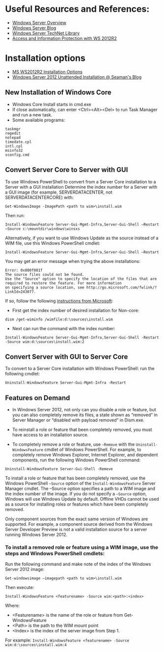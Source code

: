 # Useful Resources and References:

- [Windows Server Overview](https://msdn.microsoft.com/library/dn636873(v=vs.85).aspx)
- [Windows Server Blog](https://blogs.technet.microsoft.com/windowsserver/)
- [Windows Server TechNet Library](https://technet.microsoft.com/en-us/library/bb625087.aspx)
- [Access and Information Protection with WS 2012R2](https://technet.microsoft.com/en-us/library/dn761715)

# Installation options
- [MS WS2012R2 Installation Options](https://technet.microsoft.com/en-us/library/hh831786)
- [Windows Server 2012 Unattended Installation @ Seaman's Blog](https://www.derekseaman.com/2012/07/windows-server-2012-unattended.html)

## New Installation of Windows Core
- Windows Core Install starts in cmd.exe
- If close automatically, can enter \<Ctrl>\<Alt>\<Del> to run Task Manager and run a new task.
- Some available programs:
```
taskmgr
regedit
notepad
timedate.cpl
intl.cpl
msinfo32
sconfig.cmd
```

## Convert Server Core to Server with GUI

To use Windows PowerShell to convert from a Server Core installation to a Server with a GUI installation
Determine the index number for a Server with a GUI image (for example, SERVERDATACENTER, not SERVERDATACENTERCORE) with: 
```
Get-WindowsImage -ImagePath <path to wim>\install.wim
```
Then run: 
```
Install-WindowsFeature Server-Gui-Mgmt-Infra,Server-Gui-Shell –Restart –Source c:\mountdir\windows\winsxs
```

Alternatively, if you want to use Windows Update as the source instead of a WIM file, use this Windows PowerShell cmdlet:

```
Install-WindowsFeature Server-Gui-Mgmt-Infra,Server-Gui-Shell –Restart
```

You may get an error message when trying the above installations:
```
Error: 0x800f081f
The source files could not be found.
Use the "Source" option to specify the location of the files that are required to restore the feature. For more information
on specifying a source location, see http://go.microsoft.com/fwlink/?LinkId=243077.
```
If so, follow the following [instructions from Microsoft](https://support.microsoft.com/en-us/kb/2913316):
- First get the index number of desired installation for Non-core:
```
dism /get-wiminfo /wimfile:d:\sources\install.wim
```
- Next can run the command with the index number:
```
Install-WindowsFeature Server-Gui-Mgmt-Infra,Server-Gui-Shell -Restart -Source wim:d:\sources\install.wim:2
```

## Convert Server with GUI to Server Core

To convert to a Server Core installation with Windows PowerShell: run the following cmdlet:
```
Uninstall-WindowsFeature Server-Gui-Mgmt-Infra -Restart
```

## Features on Demand
- In Windows Server 2012, not only can you disable a role or feature, but you can also completely remove its files, a state shown as “removed” in Server Manager or “disabled with payload removed” in Dism.exe.

- To reinstall a role or feature that been completely removed, you must have access to an installation source.

- To completely remove a role or feature, use `–Remove` with the `Uninstall-WindowsFeature` cmdlet of Windows PowerShell. For example, to completely remove Windows Explorer, Internet Explorer, and dependent components, run the following Windows PowerShell command:

```
Uninstall-WindowsFeature Server-Gui-Shell -Remove
```

To install a role or feature that has been completely removed, use the Windows PowerShell `–Source` option of the `Install-WindowsFeature` Server Manager cmdlet. The –Source option specifies a path to a WIM image and the index number of the image. If you do not specify a `–Source` option, Windows will use Windows Update by default. Offline VHDs cannot be used as a source for installing roles or features which have been completely removed.

Only component sources from the exact same version of Windows are supported. For example, a component source derived from the Windows Server Developer Preview is not a valid installation source for a server running Windows Server 2012.

### To install a removed role or feature using a WIM image, use the steps and Windows PowerShell cmdlets:

Run the following command and make note of the index of the Windows Server 2012 image:
```
Get-windowsimage –imagepath <path to wim>\install.wim
```
Then execute:
```
Install-WindowsFeature <featurename> -Source wim:<path>:<index>
```
Where:
- \<Featurename> is the name of the role or feature from Get-WindowsFeature
- \<Path> is the path to the WIM mount point
- \<Index> is the index of the server image from Step 1.

For example: `Install-WindowsFeature <featurename> -Source wim:d:\sources\install.wim:4`
